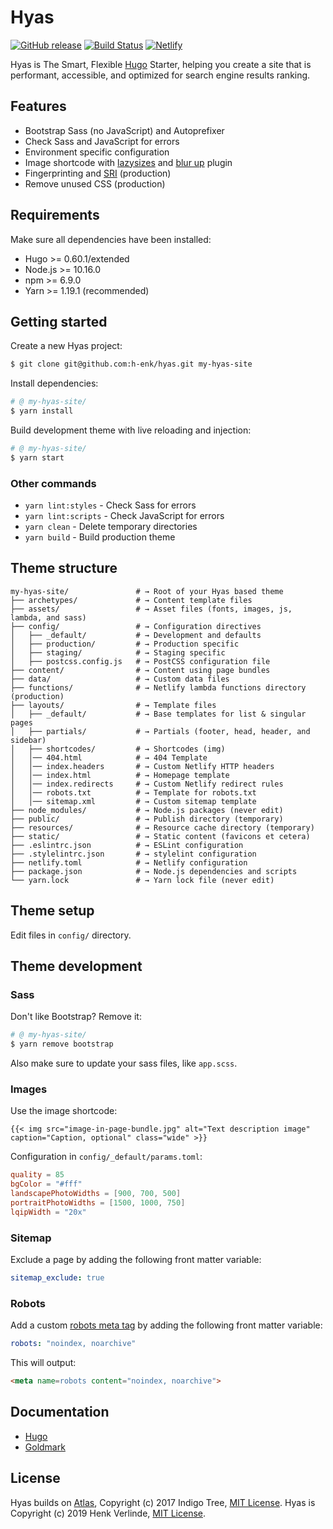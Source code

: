 # Hyas
[![GitHub release](https://img.shields.io/github/release/h-enk/hyas.svg?style=flat-square)](https://github.com/h-enk/hyas/releases)
[![Build Status](https://img.shields.io/travis/h-enk/hyas.svg?style=flat-square)](https://travis-ci.org/h-enk/hyas)
[![Netlify](https://img.shields.io/netlify/895a161c-86be-48a2-8c57-a8c5d68cd1a4?style=flat-square)](https://hyas.netlify.com/)

Hyas is The Smart, Flexible [Hugo](https://gohugo.io/) Starter, helping you create a site that is performant, accessible, and optimized for search engine results ranking.

## Features

- Bootstrap Sass (no JavaScript) and Autoprefixer
- Check Sass and JavaScript for errors
- Environment specific configuration
- Image shortcode with [lazysizes](https://github.com/aFarkas/lazysizes) and [blur up](https://github.com/aFarkas/lazysizes/tree/master/plugins/blur-up) plugin
- Fingerprinting and [SRI](https://developer.mozilla.org/en-US/docs/Web/Security/Subresource_Integrity) (production)
- Remove unused CSS (production)

## Requirements

Make sure all dependencies have been installed:

- Hugo >= 0.60.1/extended
- Node.js >= 10.16.0
- npm >= 6.9.0
- Yarn >= 1.19.1 (recommended)

## Getting started

Create a new Hyas project:

```bash
$ git clone git@github.com:h-enk/hyas.git my-hyas-site
```

Install dependencies:

```bash
# @ my-hyas-site/
$ yarn install
```

Build development theme with live reloading and injection:

```bash
# @ my-hyas-site/
$ yarn start
```

### Other commands
- `yarn lint:styles` - Check Sass for errors
- `yarn lint:scripts` - Check JavaScript for errors
- `yarn clean` - Delete temporary directories
- `yarn build` - Build production theme

## Theme structure

```shell
my-hyas-site/               # → Root of your Hyas based theme
├── archetypes/             # → Content template files
├── assets/                 # → Asset files (fonts, images, js, lambda, and sass)
├── config/                 # → Configuration directives
│   ├── _default/           # → Development and defaults
│   ├── production/         # → Production specific
│   ├── staging/            # → Staging specific
│   ├── postcss.config.js   # → PostCSS configuration file
├── content/                # → Content using page bundles
├── data/                   # → Custom data files
├── functions/              # → Netlify lambda functions directory (production)
├── layouts/                # → Template files
│   ├── _default/           # → Base templates for list & singular pages
│   ├── partials/           # → Partials (footer, head, header, and sidebar)
│   ├── shortcodes/         # → Shortcodes (img)
│   │── 404.html            # → 404 Template
│   │── index.headers       # → Custom Netlify HTTP headers
│   │── index.html          # → Homepage template
│   │── index.redirects     # → Custom Netlify redirect rules
│   │── robots.txt          # → Template for robots.txt
│   │── sitemap.xml         # → Custom sitemap template
├── node_modules/           # → Node.js packages (never edit)
├── public/                 # → Publish directory (temporary)
├── resources/              # → Resource cache directory (temporary)
├── static/                 # → Static content (favicons et cetera)
├── .eslintrc.json          # → ESLint configuration
├── .stylelintrc.json       # → stylelint configuration
├── netlify.toml            # → Netlify configuration
├── package.json            # → Node.js dependencies and scripts
└── yarn.lock               # → Yarn lock file (never edit)
```

## Theme setup
Edit files in `config/` directory.


## Theme development
### Sass

Don't like Bootstrap? Remove it:
```bash
# @ my-hyas-site/
$ yarn remove bootstrap
```
Also make sure to update your sass files, like `app.scss`.

### Images

Use the image shortcode:
```
{{< img src="image-in-page-bundle.jpg" alt="Text description image" caption="Caption, optional" class="wide" >}}
```

Configuration in `config/_default/params.toml`:

```toml
quality = 85
bgColor = "#fff"
landscapePhotoWidths = [900, 700, 500]
portraitPhotoWidths = [1500, 1000, 750]
lqipWidth = "20x"
```

### Sitemap
Exclude a page by adding the following front matter variable:
```yaml
sitemap_exclude: true
```

### Robots
Add a custom [robots meta tag](https://developers.google.com/search/reference/robots_meta_tag) by adding the following front matter variable:
```yaml
robots: "noindex, noarchive"
```
This will output:

```html
<meta name=robots content="noindex, noarchive">
```

## Documentation
- [Hugo](https://gohugo.io/documentation/)
- [Goldmark](https://github.com/yuin/goldmark/)

## License
Hyas builds on [Atlas](https://github.com/indigotree/atlas), Copyright (c) 2017 Indigo Tree, [MIT License](https://github.com/indigotree/atlas/blob/master/LICENSE). Hyas is Copyright (c) 2019 Henk Verlinde, [MIT License](https://github.com/h-enk/hyas/blob/master/LICENSE).
